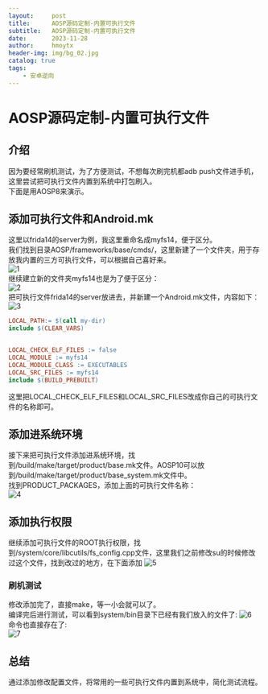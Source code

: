 ```yaml
---
layout:     post
title:      AOSP源码定制-内置可执行文件
subtitle:   AOSP源码定制-内置可执行文件
date:       2023-11-28
author:     hmoytx
header-img: img/bg_02.jpg
catalog: true
tags:
    - 安卓逆向
---
```

#  AOSP源码定制-内置可执行文件

## 介绍
因为要经常刷机测试，为了方便测试，不想每次刷完机都adb push文件进手机，这里尝试把可执行文件内置到系统中打包刷入。  
下面是用AOSP8来演示。  


## 添加可执行文件和Android.mk
这里以frida14的server为例，我这里重命名成myfs14，便于区分。  
我们找到目录AOSP/frameworks/base/cmds/，这里新建了一个文件夹，用于存放我内置的三方可执行文件，可以根据自己喜好来。  
![1](/img/231128_dic.png)   
继续建立新的文件夹myfs14也是为了便于区分：     
![2](/img/231128_fs14.png)   
把可执行文件frida14的server放进去，并新建一个Android.mk文件，内容如下：
![3](/img/231128_mk.png)   
```mk
LOCAL_PATH:= $(call my-dir)
include $(CLEAR_VARS)


LOCAL_CHECK_ELF_FILES := false
LOCAL_MODULE := myfs14
LOCAL_MODULE_CLASS := EXECUTABLES
LOCAL_SRC_FILES := myfs14
include $(BUILD_PREBUILT)
```
这里把LOCAL_CHECK_ELF_FILES和LOCAL_SRC_FILES改成你自己的可执行文件的名称即可。  

## 添加进系统环境
接下来把可执行文件添加进系统环境，找到/build/make/target/product/base.mk文件。AOSP10可以放到/build/make/target/product/base_system.mk文件中。   
找到PRODUCT_PACKAGES，添加上面的可执行文件名称：   
![4](/img/231128_basemk.png)   


## 添加执行权限
继续添加可执行文件的ROOT执行权限，找到/system/core/libcutils/fs_config.cpp文件，这里我们之前修改su的时候修改过这个文件，找到改过的地方，在下面添加
![5](/img/231128_fsconfig.png)   


### 刷机测试
修改添加完了，直接make，等一小会就可以了。  
编译完后进行测试，可以看到system/bin目录下已经有我们放入的文件了:
![6](/img/231128_bin.png)   
命令也直接存在了:    
![7](/img/231128_myfs14.png)   



## 总结
通过添加修改配置文件，将常用的一些可执行文件内置到系统中，简化测试流程。   








